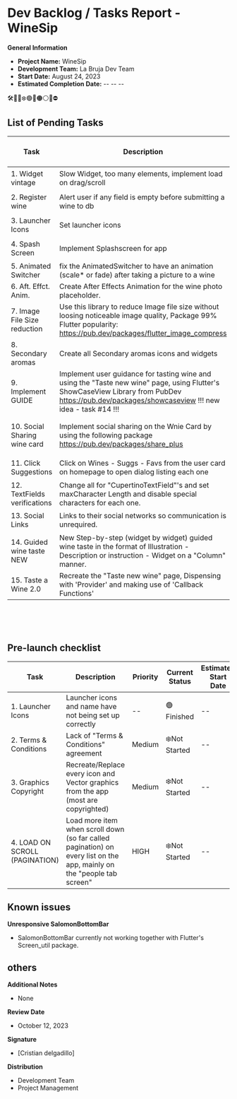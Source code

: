 # Dev Backlog / Tasks Report - WineSip

**General Information**
- **Project Name:** WineSip
- **Development Team:** La Bruja Dev Team
- **Start Date:** August 24, 2023
- **Estimated Completion Date:** -- -- --

🛠️🍷🚧❄️🟢🔴🟠⚪🚫⛔

## List of Pending Tasks

| Task         | Description                                 | Priority | Current Status | Estimated Start Date | Estimated Finish Date | Responsible |
|--------------|---------------------------------------------|----------|----------------|-----------------------|------------------------|-------------|
| 1. Widget vintage     | Slow Widget, too many elements, implement load on drag/scroll                 | --     | 🟢Finished    | --        | --        | Cristian D.        |
| 2. Register wine  | Alert user if any field is empty before submitting a wine to db | --     | 🟢Finished    | August 30, 2023       | Septempber 1, 2023        | Cristian D.       |
| 3. Launcher Icons   | Set launcher icons              | --   | 🟢Finished    | --       | --        | Cristian D.      |
| 4. Spash Screen      | Implement Splashscreen for app         | --   | 🟢Finished    | --       | --      | Cristian D.         |
| 5. Animated Switcher      | fix the AnimatedSwitcher to have an animation (scale* or fade) after taking a picture to a wine         | --   | ⚪Dispose    | --       | --      | Cristian D.         |
| 6. Aft. Effct. Anim.      | Create After Effects Animation for the wine photo placeholder.         | --   | ⚪Dispose    | --       | --      | Cristian D.         |
| 7. Image File Size reduction      | Use this library to reduce Image file size without loosing noticeable image quality, Package 99% Flutter popularity:  https://pub.dev/packages/flutter_image_compress       | --   | 🟢Finished    | --       | --      | Cristian D.         |
| 8. Secondary aromas      | Create all Secondary aromas icons and widgets         | Medium   | ❄️Not Started    | --       | --      | Cristian D.         |
| 9. Implement GUIDE      | Implement user guidance for tasting wine and using the "Taste new wine" page, using Flutter's ShowCaseView Library from PubDev https://pub.dev/packages/showcaseview !!! new idea - task #14 !!!      | --   | ⛔Delegate task #14    | --       | --      | Cristian D.         |
| 10. Social Sharing wine card      | Implement social sharing on the Wnie Card by using the following package https://pub.dev/packages/share_plus        | --   | 🟢Finished / not Facebook    | --       | --      | Cristian D.         |
| 11. Click Suggestions      | Click on Wines - Suggs - Favs from the user card on homepage to open dialog listing each one        | --   | 🟢Finished    | --       | --      | Cristian D.         |
| 12. TextFields verifications      | Change all for "CupertinoTextField"'s and set maxCharacter Length and disable special characters for each one.        | Medium   | ❄️Not Started    | --       | --      | Cristian D.         |
| 13. Social Links      | Links to their social networks so communication is unrequired.        | Medium   | ❄️Not Started    | --       | --      | Cristian D.         |
| 14. Guided wine taste NEW       | New Step-by-step (widget by widget) guided wine taste in the format of Illustration - Description or instruction - Widget on a "Column" manner.        | High   | ❄️Not Started    | --       | --      | Cristian D.         |
| 15. Taste a Wine 2.0       | Recreate the "Taste new wine" page, Dispensing with 'Provider' and making use of 'Callback Functions'        | High   | 🚧Working...    | --       | --      | Cristian D.         |




<br>
<br>
<br>


## Pre-launch checklist

| Task         | Description                                 | Priority | Current Status | Estimated Start Date | Estimated Finish Date | Responsible |
|--------------|---------------------------------------------|----------|----------------|-----------------------|------------------------|-------------|
| 1. Launcher Icons     | Launcher icons and name have not being set up correctly                 | --     | 🟢Finished    | --        | --        | Cristian D.        |
| 2. Terms & Conditions     | Lack of "Terms & Conditions" agreement                 | Medium     | ❄️Not Started    | --        | --        | Cristian D.        |
| 3. Graphics Copyright     | Recreate/Replace every icon and Vector graphics from the app (most are copyrighted)                 | Medium     | ❄️Not Started    | --        | --        | Cristian D.        |
| 4. LOAD ON SCROLL (PAGINATION)     | Load more item when scroll down (so far called pagination) on every list on the app, mainly on the "people tab screen"                | HIGH     | ❄️Not Started    | --        | --        | Cristian D.        |


## Known issues

**Unresponsive SalomonBottomBar**
- SalomonBottomBar currently not working together with Flutter's Screen_util package.



## others

**Additional Notes**
- None

**Review Date**
- October 12, 2023

**Signature**
- [Cristian delgadillo]

**Distribution**
- Development Team
- Project Management
